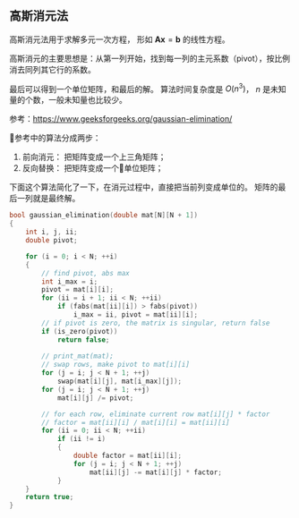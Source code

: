 

## 高斯消元法

高斯消元法用于求解多元一次方程， 形如 $\boldsymbol{A} \boldsymbol{x} = \boldsymbol{b}$ 的线性方程。

高斯消元的主要思想是：从第一列开始，找到每一列的主元系数（pivot），按比例消去同列其它行的系数。

最后可以得到一个单位矩阵，和最后的解。 算法时间复杂度是 $O(n^3)$， $n$ 是未知量的个数，一般未知量也比较少。


参考：https://www.geeksforgeeks.org/gaussian-elimination/

参考中的算法分成两步：

1. 前向消元： 把矩阵变成一个上三角矩阵；
2. 反向替换： 把矩阵变成一个单位矩阵；

下面这个算法简化了一下，在消元过程中，直接把当前列变成单位的。 矩阵的最后一列就是最终解。


```cpp
bool gaussian_elimination(double mat[N][N + 1])
{
    int i, j, ii;
    double pivot;

    for (i = 0; i < N; ++i)
    {
        // find pivot, abs max
        int i_max = i;
        pivot = mat[i][i];
        for (ii = i + 1; ii < N; ++ii)
            if (fabs(mat[ii][i]) > fabs(pivot))
                i_max = ii, pivot = mat[ii][i];
        // if pivot is zero, the matrix is singular, return false
        if (is_zero(pivot))
            return false;
        
        // print_mat(mat);
        // swap rows, make pivot to mat[i][i]
        for (j = i; j < N + 1; ++j)
            swap(mat[i][j], mat[i_max][j]);
        for (j = i; j < N + 1; ++j)
            mat[i][j] /= pivot;

        // for each row, eliminate current row mat[i][j] * factor
        // factor = mat[ii][i] / mat[i][i] = mat[ii][i]
        for (ii = 0; ii < N; ++ii)
            if (ii != i)
            {
                double factor = mat[ii][i];
                for (j = i; j < N + 1; ++j)
                    mat[ii][j] -= mat[i][j] * factor;
            }
    }
    return true;
}
```
